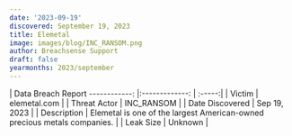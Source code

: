 ```yaml
---
date: '2023-09-19'
discovered: September 19, 2023
title: Elemetal
image: images/blog/INC_RANSOM.png
author: Breachsense Support
draft: false
yearmonths: 2023/september
---
```



| Data Breach Report
------------:     |:-------------:    | :-----:|
| Victim      | elemetal.com      | 
| Threat Actor      | INC_RANSOM      | 
| Date Discovered      | Sep 19, 2023      | 
| Description      | Elemetal is one of the largest American-owned precious metals companies.      | 
| Leak Size      | Unknown      | 

